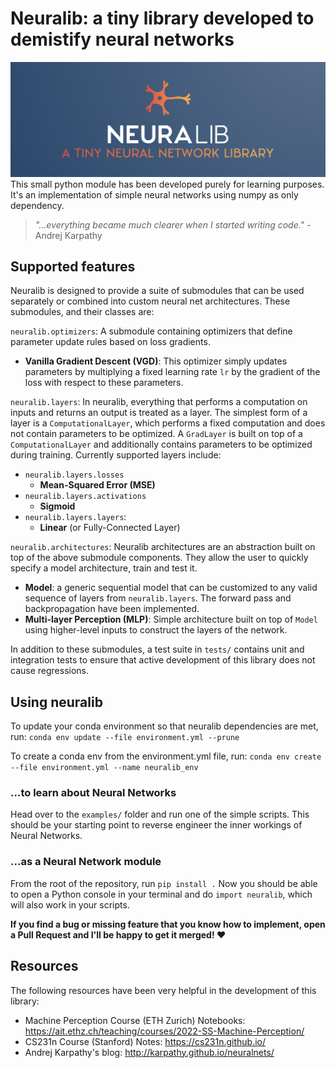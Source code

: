 # Neuralib: a tiny library developed to demistify neural networks
![Neuralib](img/neuralib_landscape.png)
This small python module has been developed purely for learning purposes. It's an implementation of simple neural networks using numpy as only dependency.

> *"…everything became much clearer when I started writing code."* - Andrej Karpathy

## Supported features
Neuralib is designed to provide a suite of submodules that can be used separately or combined into custom neural net architectures. These submodules, and their classes are:

`neuralib.optimizers`: A submodule containing optimizers that define parameter update rules based on loss gradients.
- **Vanilla Gradient Descent (VGD)**: This optimizer simply updates parameters by multiplying a fixed learning rate `lr` by the gradient of the loss with respect to these parameters.

`neuralib.layers`: In neuralib, everything that performs a computation on inputs and returns an output is treated as a layer. The simplest form of a layer is a `ComputationalLayer`, which performs a fixed computation and does not contain parameters to be optimized. A `GradLayer` is built on top of a `ComputationalLayer` and additionally contains parameters to be optimized during training. Currently supported layers include:
- `neuralib.layers.losses`
    - **Mean-Squared Error (MSE)**
- `neuralib.layers.activations`
    - **Sigmoid**
- `neuralib.layers.layers`:
    - **Linear** (or Fully-Connected Layer)

`neuralib.architectures`: Neuralib architectures are an abstraction built on top of the above submodule components. They allow the user to quickly specify a model architecture, train and test it.
- **Model**: a generic sequential model that can be customized to any valid sequence of layers from `neuralib.layers`. The forward pass and backpropagation have been implemented.
- **Multi-layer Perception (MLP)**: Simple architecture built on top of `Model` using higher-level inputs to construct the layers of the network.

In addition to these submodules, a test suite in `tests/` contains unit and integration tests to ensure that active development of this library does not cause regressions.

## Using neuralib
To update your conda environment so that neuralib dependencies are met, run:
`conda env update --file environment.yml --prune
`

To create a conda env from the environment.yml file, run:
`conda env create --file environment.yml --name neuralib_env`
### ...to learn about Neural Networks
Head over to the `examples/` folder and run one of the simple scripts. This should be your starting point to reverse engineer the inner workings of Neural Networks.
### ...as a Neural Network module
From the root of the repository, run `pip install .`
Now you should be able to open a Python console in your terminal and do `import neuralib`, which will also work in your scripts.

**If you find a bug or missing feature that you know how to implement, open a Pull Request and I'll be happy to get it merged! ❤️**

## Resources
The following resources have been very helpful in the development of this library:
- Machine Perception Course (ETH Zurich) Notebooks: https://ait.ethz.ch/teaching/courses/2022-SS-Machine-Perception/
- CS231n Course (Stanford) Notes: https://cs231n.github.io/
- Andrej Karpathy's blog: http://karpathy.github.io/neuralnets/ 
